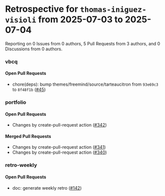 # Retrospective for `thomas-iniguez-visioli` from 2025-07-03 to 2025-07-04

Reporting on 0 Issues from 0 authors, 5 Pull Requests from 3 authors, and 0 Discussions from 0 authors.


### vbcq

#### Open Pull Requests

- chore(deps): bump themes/freemind/source/tarteaucitron from `93e69c3` to `8f48f1b` ([#45](https://github.com/thomas-iniguez-visioli/vbcq/pull/45))

### portfolio

#### Open Pull Requests

- Changes by create-pull-request action ([#342](https://github.com/thomas-iniguez-visioli/portfolio/pull/342))

#### Merged Pull Requests

- Changes by create-pull-request action ([#341](https://github.com/thomas-iniguez-visioli/portfolio/pull/341))
- Changes by create-pull-request action ([#340](https://github.com/thomas-iniguez-visioli/portfolio/pull/340))

### retro-weekly

#### Open Pull Requests

- doc: generate weekly retro ([#142](https://github.com/thomas-iniguez-visioli/retro-weekly/pull/142))